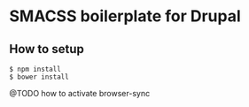 # SMACSS boilerplate for Drupal

## How to setup

```
$ npm install
$ bower install
```

@TODO how to activate browser-sync

